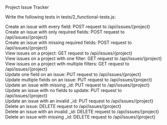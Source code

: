 Project Issue Tracker

Write the following tests in tests/2_functional-tests.js:

Create an issue with every field: POST request to /api/issues/{project}<br>
Create an issue with only required fields: POST request to /api/issues/{project}<br>
Create an issue with missing required fields: POST request to /api/issues/{project}<br>
View issues on a project: GET request to /api/issues/{project}<br>
View issues on a project with one filter: GET request to /api/issues/{project}<br>
View issues on a project with multiple filters: GET request to /api/issues/{project}<br>
Update one field on an issue: PUT request to /api/issues/{project}<br>
Update multiple fields on an issue: PUT request to /api/issues/{project}<br>
Update an issue with missing _id: PUT request to /api/issues/{project}<br>
Update an issue with no fields to update: PUT request to /api/issues/{project}<br>
Update an issue with an invalid _id: PUT request to /api/issues/{project}<br>
Delete an issue: DELETE request to /api/issues/{project}<br>
Delete an issue with an invalid _id: DELETE request to /api/issues/{project}<br>
Delete an issue with missing _id: DELETE request to /api/issues/{project}<br>
